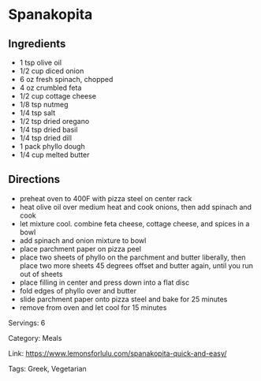 # Spanakopita

## Ingredients

- 1 tsp olive oil
- 1/2 cup diced onion
- 6 oz fresh spinach, chopped
- 4 oz crumbled feta
- 1/2 cup cottage cheese
- 1/8 tsp nutmeg
- 1/4 tsp salt
- 1/2 tsp dried oregano
- 1/4 tsp dried basil
- 1/4 tsp dried dill
- 1 pack phyllo dough
- 1/4 cup melted butter

## Directions

- preheat oven to 400F with pizza steel on center rack
- heat olive oil over medium heat and cook onions, then add spinach and cook
- let mixture cool. combine feta cheese, cottage cheese, and spices in a bowl
- add spinach and onion mixture to bowl
- place parchment paper on pizza peel
- place two sheets of phyllo on the parchment and butter liberally, then place two more sheets 45 degrees offset and butter again, until you run out of sheets
- place filling in center and press down into a flat disc
- fold edges of phyllo over and butter
- slide parchment paper onto pizza steel and bake for 25 minutes
- remove from oven and let cool for 15 minutes

Servings: 6

Category: Meals

Link: https://www.lemonsforlulu.com/spanakopita-quick-and-easy/

Tags: Greek, Vegetarian

